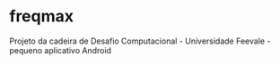 # freqmax
Projeto da cadeira de Desafio Computacional - Universidade Feevale - pequeno aplicativo Android
